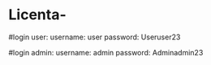 # Licenta-

#login user: 
username: user
password: Useruser23

#login admin: 
username: admin
password: Adminadmin23
